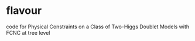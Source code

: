 # flavour
code for Physical Constraints on a Class of Two-Higgs Doublet Models with FCNC at tree level
